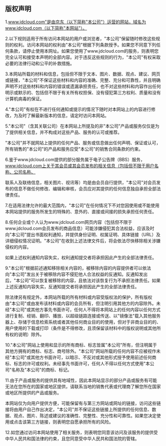 ## 版权声明

1.www.jdcloud.com"是由京东（以下简称"本公司"）运营的网站，域名为www.jdcloud.com（以下简称"本网站"）。

2.以下规则适用于所有访问本网站的用户或浏览者，"本公司"保留随时修改这些规则的权利。访问本网站的权利由"本公司"根据下列条款授予。如果您不同意下列任何条款，请停止使用本网址。如果您使用了www.jdcloud.com的服务，则表明您完全认可和接受本声明的全部内容。对于违反这些规则的行为，"本公司"有权采取必要的法律行动和公平的补救措施。

3.本网站所载的材料和信息，包括但不限于文本、图片、数据、观点、建议、网页或链接，"本公司"不保证这些材料和内容的准确、完整、充分和可靠性，并且明确声明不对这些材料和内容的错误或遗漏承担责任，也不对这些材料和内容作出任何明示或默示的、包括但不限于有关所有权担保、没有侵犯第三方权利、质量和没有计算机病毒的保证。

4."本公司"有权在不进行任何通知或提示的情况下随时对本网站上的内容进行修改，为及时了解最新版本的信息，请定时访问本网站。

5."本公司"（含其关联公司）在本网站上所提及的非"本公司"产品或服务仅仅是为了提供相关信息，并不构成对这些产品、服务的认可或推荐。

"本公司"并不就网站上提供的任何产品、服务或信息做出任何声明、保证或认可，所有销售的"本公司"的产品和服务应受"本公司"的销售合同条款的约束。

6.鉴于www.jdcloud.com提供的部分服务属于电子公告牌（BBS）服务，www.jdcloud.com上关于其会员或其会员发布的相关信息（包括但不限于用户名称、公司名称、

联系人及联络信息，相关图片、视讯等）均是由会员自行提供，"本公司"对会员发布的信息不做任何修改、编辑和审核，会员应对其提供的任何信息独自承担全部法律责任。

7.在适用法律允许的最大范围内，"本公司"在任何情况下不对您因使用或不能使用本网站提供的服务所发生的特殊的、意外的、直接或间接的损失承担任何责任。

8.任何企业或个人认为www.jdcloud.com网页内容（包括但不限于www.jdcloud.com会员发布的商品信息）可能涉嫌侵犯其合法权益，应该及时向"本公司"提出书面权利通知，并提供身份证明、权属证明、具体链接（URL）及详细侵权情况证明。"本公司"在收到上述法律文件后，将会依法尽快移除相关涉嫌侵权的内容。

如果上述权利通知内容失实，权利通知提交者将承担因此产生的全部法律责任。

9."本公司"根据前述通知移除相关内容的，被移除内容的内容提供者可以依法向"本公司"发出关于被移除内容不侵犯他人合法权益的反通知。反通知发出后，"本公司"可以恢复被移除的内容，且依法对该恢复行为不承担法律责任。如果上述反通知内容失实，反通知提交者将承担因此产生的全部法律责任。

除法律另有规定外，本网站所载的所有材料或内容受版权法的保护，所有版权由"本公司"或由发布该材料或内容的会员所有，但注明引用其他方的内容除外。未经"本公司"或其他方事先书面许可，任何人不得将本网站上的任何内容以任何方式进行复制、经销、翻印、播放、以超级链路连接或传送、以"镜像法"载入其他服务器上、存储于信息检索系统或者其他任何商业目的的使用，但对于非商业目的的、用户使用的下载或打印（条件是不得修改，且须保留该材料中的版权说明或其他所有权的说明）除外。

10."本公司"网站上使用和显示的所有商标、标志皆属"本公司"所有，但注明属于其他方拥有的商标、标志、商号除外。"本公司"网站所载的任何内容不应被视作未经"本公司"或其他方书面许可，以暗示、不反对或其他形式授予使用前述任何商标、标志的许可或权利。未经事先书面许可，任何人不得以任何方式使用"本公司"名称及"本公司"的商标、标记。

11.由于产品或服务的提供具有地域性，因此本网站显示的部分产品或服务有可能无法在您所在的国家或地区提供，请联系当地的销售代表或代理商了解您所在国家或地区所提供的产品或服务。

本网站仅为向用户提供方便，可能保留有与第三方网站或网址的链接，访问这些链接将由用户自己作出决定，"本公司"并不保证这些链接上所提供的任何信息、数据、观点、图片、陈述或建议的准确性、完整性、充分性和可靠性。如果您决定使用或点击该第三方链接，则表明您自愿承担所有的风险。

12.如您通过访问本网站使用了相关服务，则表明您同意该访问及该服务的提供受中华人民共和国法律的约束，且您同意受中华人民共和国法院的管辖。